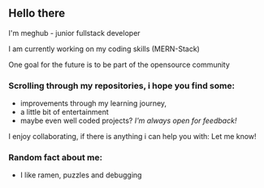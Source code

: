 ## Hello there

I'm meghub - junior fullstack developer

I am currently working on my coding skills (MERN-Stack)

One goal for the future is to be part of the opensource community

### Scrolling through my repositories, i hope you find some:
- improvements through my learning journey,
- a little bit of entertainment
- maybe even well coded projects?  _I'm always open for feedback!_

I enjoy collaborating, if there is anything i can help you with: Let me know!

### Random fact about me:

- I like ramen, puzzles and debugging
